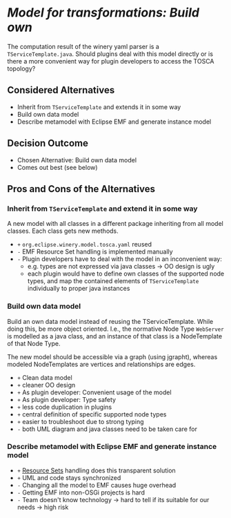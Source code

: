 # *Model for transformations: Build own*

The computation result of the winery yaml parser is a `TServiceTemplate.java`. Should plugins deal with this model directly or is there a more convenient way for plugin developers to access the TOSCA topology?


## Considered Alternatives

* Inherit from `TServiceTemplate` and extends it in some way
* Build own data model
* Describe metamodel with Eclipse EMF and generate instance model

## Decision Outcome

* Chosen Alternative: Build own data model
* Comes out best (see below)


## Pros and Cons of the Alternatives

### Inherit from `TServiceTemplate` and extend it in some way

A new model with all classes in a different package inheriting from all model classes.
Each class gets new methods.

* `+` `org.eclipse.winery.model.tosca.yaml` reused
* `-` EMF Resource Set handling is implemented manually
* `-` Plugin developers have to deal with the model in an inconvenient way:
    - e.g. types are not expressed via java classes -> OO design is ugly
    - each plugin would have to define own classes of the supported node types, and map the contained elements of `TServiceTemplate` individually to proper java instances


### Build own data model

Build an own data model instead of reusing the TServiceTemplate. While doing this, be more object oriented. I.e., the normative Node Type `WebServer` is modelled as a java class, and an instance of that class is a NodeTemplate of that Node Type.

The new model should be accessible via a graph (using jgrapht), whereas modeled NodeTemplates are vertices and relationships are edges.

* `+` Clean data model
* `+` cleaner OO design
* `+` As plugin developer: Convenient usage of the model
* `+` As plugin developer: Type safety
* `+` less code duplication in plugins
* `+` central definition of specific supported node types
* `+` easier to troubleshoot due to strong typing
* `-` both UML diagram and java classes need to be taken care for

### Describe metamodel with Eclipse EMF and generate instance model

* `+` [Resource Sets](http://download.eclipse.org/modeling/emf/emf/javadoc/2.5.0/org/eclipse/emf/ecore/resource/ResourceSet.html) handling does this transparent solution
* `+` UML and code stays synchronized
* `-` Changing all the model to EMF causes huge overhead
* `-` Getting EMF into non-OSGi projects is hard
* `-` Team doesn't know technology -> hard to tell if its suitable for our needs -> high risk

